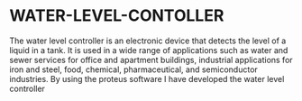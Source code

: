 # WATER-LEVEL-CONTOLLER
The water level controller is an electronic device that detects the level of a liquid in a tank. It is used in a wide range of applications such as water and sewer services for office and apartment buildings, industrial applications for iron and steel, food, chemical, pharmaceutical, and semiconductor industries. By using the proteus software I have developed the water level controller
